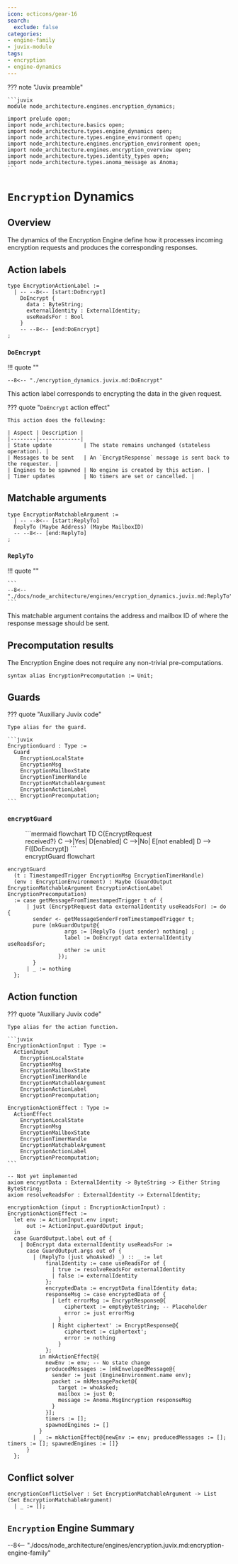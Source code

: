 ```yaml
---
icon: octicons/gear-16
search:
  exclude: false
categories:
- engine-family
- juvix-module
tags:
- encryption
- engine-dynamics
---
```


??? note "Juvix preamble"

    ```juvix
    module node_architecture.engines.encryption_dynamics;

    import prelude open;
    import node_architecture.basics open;
    import node_architecture.types.engine_dynamics open;
    import node_architecture.types.engine_environment open;
    import node_architecture.engines.encryption_environment open;
    import node_architecture.engines.encryption_overview open;
    import node_architecture.types.identity_types open;
    import node_architecture.types.anoma_message as Anoma;
    ```

# `Encryption` Dynamics

## Overview

The dynamics of the Encryption Engine define how it processes incoming encryption requests and produces the corresponding responses.

## Action labels

<!-- --8<-- [start:encryption-action-label] -->
```juvix
type EncryptionActionLabel :=
  | -- --8<-- [start:DoEncrypt]
    DoEncrypt {
      data : ByteString;
      externalIdentity : ExternalIdentity;
      useReadsFor : Bool
    }
    -- --8<-- [end:DoEncrypt]
;
```
<!-- --8<-- [end:encryption-action-label] -->

### `DoEncrypt`

!!! quote ""

    --8<-- "./encryption_dynamics.juvix.md:DoEncrypt"

This action label corresponds to encrypting the data in the given request.

??? quote "`DoEncrypt` action effect"

    This action does the following:

    | Aspect | Description |
    |--------|-------------|
    | State update          | The state remains unchanged (stateless operation). |
    | Messages to be sent   | An `EncryptResponse` message is sent back to the requester. |
    | Engines to be spawned | No engine is created by this action. |
    | Timer updates         | No timers are set or cancelled. |

## Matchable arguments

<!-- --8<-- [start:encryption-matchable-argument] -->

```juvix
type EncryptionMatchableArgument :=
  | -- --8<-- [start:ReplyTo]
  ReplyTo (Maybe Address) (Maybe MailboxID)
  -- --8<-- [end:ReplyTo]
;
```
<!-- --8<-- [end:encryption-matchable-argument] -->

### `ReplyTo`

!!! quote ""

    ```
    --8<-- "./docs/node_architecture/engines/encryption_dynamics.juvix.md:ReplyTo"
    ```

This matchable argument contains the address and mailbox ID of where the response message should be sent.

## Precomputation results

The Encryption Engine does not require any non-trivial pre-computations.

<!-- --8<-- [start:encryption-precomputation-entry] -->
```juvix
syntax alias EncryptionPrecomputation := Unit;
```
<!-- --8<-- [end:encryption-precomputation-entry] -->

## Guards

??? quote "Auxiliary Juvix code"

    Type alias for the guard.

    ```juvix
    EncryptionGuard : Type :=
      Guard
        EncryptionLocalState
        EncryptionMsg
        EncryptionMailboxState
        EncryptionTimerHandle
        EncryptionMatchableArgument
        EncryptionActionLabel
        EncryptionPrecomputation;
    ```

### `encryptGuard`

<figure markdown>
```mermaid
flowchart TD
    C{EncryptRequest<br>received?}
    C -->|Yes| D[enabled]
    C -->|No| E[not enabled]
    D --> F([DoEncrypt])
```
<figcaption>encryptGuard flowchart</figcaption>
</figure>

<!-- --8<-- [start:encrypt-guard] -->
```juvix
encryptGuard
  (t : TimestampedTrigger EncryptionMsg EncryptionTimerHandle)
  (env : EncryptionEnvironment) : Maybe (GuardOutput EncryptionMatchableArgument EncryptionActionLabel EncryptionPrecomputation)
  := case getMessageFromTimestampedTrigger t of {
      | just (EncryptRequest data externalIdentity useReadsFor) := do {
        sender <- getMessageSenderFromTimestampedTrigger t;
        pure (mkGuardOutput@{
                  args := [ReplyTo (just sender) nothing] ;
                  label := DoEncrypt data externalIdentity useReadsFor;
                  other := unit
                });
        }
      | _ := nothing
  };
```
<!-- --8<-- [end:encrypt-guard] -->

## Action function

??? quote "Auxiliary Juvix code"

    Type alias for the action function.

    ```juvix
    EncryptionActionInput : Type :=
      ActionInput
        EncryptionLocalState
        EncryptionMsg
        EncryptionMailboxState
        EncryptionTimerHandle
        EncryptionMatchableArgument
        EncryptionActionLabel
        EncryptionPrecomputation;

    EncryptionActionEffect : Type :=
      ActionEffect
        EncryptionLocalState
        EncryptionMsg
        EncryptionMailboxState
        EncryptionTimerHandle
        EncryptionMatchableArgument
        EncryptionActionLabel
        EncryptionPrecomputation;
    ```

<!-- --8<-- [start:action-function] -->
```juvix
-- Not yet implemented
axiom encryptData : ExternalIdentity -> ByteString -> Either String ByteString;
axiom resolveReadsFor : ExternalIdentity -> ExternalIdentity;

encryptionAction (input : EncryptionActionInput) : EncryptionActionEffect :=
  let env := ActionInput.env input;
      out := ActionInput.guardOutput input;
  in
  case GuardOutput.label out of {
    | DoEncrypt data externalIdentity useReadsFor := 
      case GuardOutput.args out of {
        | (ReplyTo (just whoAsked) _) :: _ := let
            finalIdentity := case useReadsFor of {
              | true := resolveReadsFor externalIdentity
              | false := externalIdentity
            };
            encryptedData := encryptData finalIdentity data;
            responseMsg := case encryptedData of {
              | Left errorMsg := EncryptResponse@{
                  ciphertext := emptyByteString; -- Placeholder
                  error := just errorMsg
                }
              | Right ciphertext' := EncryptResponse@{
                  ciphertext := ciphertext';
                  error := nothing
                }
            };
          in mkActionEffect@{
            newEnv := env; -- No state change
            producedMessages := [mkEnvelopedMessage@{
              sender := just (EngineEnvironment.name env);
              packet := mkMessagePacket@{
                target := whoAsked;
                mailbox := just 0;
                message := Anoma.MsgEncryption responseMsg
              }
            }];
            timers := [];
            spawnedEngines := []
          }
        | _ := mkActionEffect@{newEnv := env; producedMessages := []; timers := []; spawnedEngines := []}
      }
  };
```
<!-- --8<-- [end:action-function] -->

## Conflict solver

```juvix
encryptionConflictSolver : Set EncryptionMatchableArgument -> List (Set EncryptionMatchableArgument)
  | _ := [];
```

## `Encryption` Engine Summary

--8<-- "./docs/node_architecture/engines/encryption.juvix.md:encryption-engine-family"
